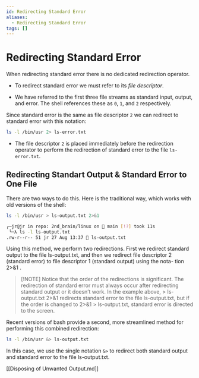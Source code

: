 ```yaml
---
id: Redirecting Standard Error
aliases:
  - Redirecting Standard Error
tags: []
---
```


# Redirecting Standard Error

When redirecting standard error there is no dedicated redirection operator.

- To redirect standard error we must refer to its *file descriptor*.

- We have referred to the first three file streams as standard input, output,
  and error. The shell references these as `0`, `1`, and `2` respectively.

Since standard error is the same as file descriptor `2` we can redirect to
standard error with this notation:

```bash
ls -l /bin/usr 2> ls-error.txt
```
- The file descriptor `2` is placed immediately before the redirection operator
  to perform the redirection of standard error to the file `ls-error.txt`.

## Redirecting Standart Output & Standard Error to One File

There are two ways to do this. Here is the traditional way, which works with old
versions of the shell:

```bash
ls -l /bin/usr > ls-output.txt 2>&1
```

```bash
╭─jr@jr in repo: 2nd_brain/linux on  main [!?] took 11s
 ╰─λ ls -l ls-output.txt 
.rw-r--r-- 51 jr 27 Aug 13:37  ls-output.txt
```

Using this method, we perform two redirections. First we redirect
standard output to the file ls-output.txt, and then we redirect file descriptor
2 (standard error) to file descriptor 1 (standard output) using the nota-
tion 2>&1 .

> [!NOTE] Notice that the order of the redirections is significant. The redirection of standard error
must always occur after redirecting standard output or it doesn’t work. In the example
above, > ls-output.txt 2>&1 redirects standard error to the file ls-output.txt, but if
the order is changed to 2>&1 > ls-output.txt, standard error is directed to the screen.

Recent versions of bash provide a second, more streamlined method for performing
this combined redirection:

```bash
ls -l /bin/usr &> ls-output.txt
```

In this case, we use the single notation `&>` to redirect both standard output
and standard error to the file ls-output.txt.

[[Disposing of Unwanted Output.md]]

